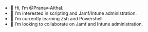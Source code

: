 - 👋 Hi, I’m @Pranav-Aithal.
- 👀 I’m interested in scripting and Jamf/Intune administration.
- 🌱 I’m currently learning Zsh and Powershell.
- 💞️ I’m looking to collaborate on Jamf and Intune administration.

<!---
Pranav-Aithal/Pranav-Aithal is a ✨ special ✨ repository because its `README.md` (this file) appears on your GitHub profile.
You can click the Preview link to take a look at your changes.
--->
